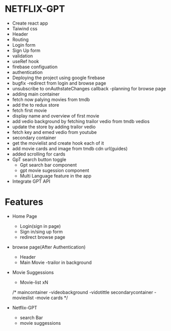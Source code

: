 # NETFLIX-GPT
- Create react app
- Taiwind css
-  Header
-  Routing
 - Login form
 - Sign Up form
-  validation
- useRef hook
- firebase configuation
- authentication
- Deploying the project using google firebase
- bugfix -redirect from login and browse page
- unsubscribe to onAuthstateChanges callback
-planning for browse page
- adding main container
- fetch now palying movies from tmdb
- add the to redux store
- fetch first movie
- display name and overview of first movie
- add vedio background by fetching trailor vedio from tmdb vedios
- update the store by adding trailor vedio
- fetch key and emed vedio from youtube 
- secondary container
- get the movielist and create hook each of it
- add movie cards and image from tmdb cdn url(guides)
- added scrolling for cards
- GpT search  button toggle
  - Gpt search bar component
  - gpt movie sugession component
  - Multi Language feature in the app
 - Integrate GPT API


 # Features
 - Home Page
    - Login(sign in page)
     - Sign in/sing up form
     - redirect browse page
 - browse page(After Authentication)
    - Header
    - Main Movie
      -trailor in background
 -  Movie Suggessions
     - Movie-list xN

      /*
      maincontainer
       -videobackground
       -vidotittle
      secondarycontainer
        -movieslist
        -movie cards
      */

- Netflix-GPT
   - search Bar
   - movie suggessions


